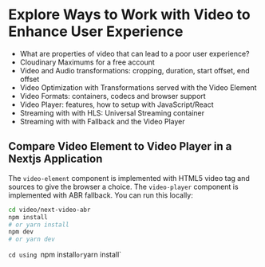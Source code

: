 # Explore Ways to Work with Video to Enhance User Experience

* What are properties of video that can lead to a poor user experience?
* Cloudinary Maximums for a free account
* Video and Audio transformations: cropping, duration, start offset, end offset
* Video Optimization with Transformations served with the Video Element
* Video Formats: containers, codecs and browser support
* Video Player: features, how to setup with JavaScript/React
* Streaming with with HLS: Universal Streaming container
* Streaming with with Fallback and the Video Player 


## Compare Video Element to Video Player in a Nextjs Application

The `video-element` component is implemented with HTML5 video tag and sources to give the browser a choice. 
The `video-player` component is implemented with ABR fallback. 
You can run this locally:

```bash
cd video/next-video-abr
npm install 
# or yarn install
npm dev
# or yarn dev
```



 `cd using `npm install` or `yarn install`